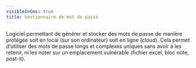 ```yaml
---
visibleInCms: true
title: Gestionnaire de mot de passe
---
```

<!--StartFragment-->

Logiciel permettant de générer et stocker des mots de passe de manière protégée soit en local (sur son ordinateur) soit en ligne (cloud). Cela permet d’utiliser des mots de passe longs et complexes uniques sans avoir à les retenir, ni les noter sur un emplacement vulnérable (fichier excel, bloc note, post-it).

<!--EndFragment-->